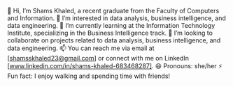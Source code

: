 👋 Hi, I’m Shams Khaled, a recent graduate from the Faculty of Computers and Information.
👀 I’m interested in data analysis, business intelligence, and data engineering.
🌱 I’m currently learning at the Information Technology Institute, specializing in the Business Intelligence track.
💞️ I’m looking to collaborate on projects related to data analysis, business intelligence, and data engineering.
📫 You can reach me via email at [shamsskhaled23@gmail.com] or connect with me on LinkedIn [www.linkedin.com/in/shams-khaled-683468287].
😄 Pronouns: she/her
⚡ Fun fact: I enjoy walking and spending time with friends!

<!---
Shamss08/Shamss08 is a ✨ special ✨ repository because its `README.md` (this file) appears on your GitHub profile.
You can click the Preview link to take a look at your changes.
--->
